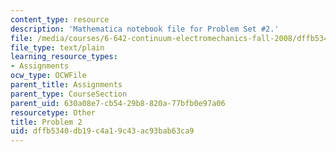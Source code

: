 ```yaml
---
content_type: resource
description: 'Mathematica notebook file for Problem Set #2.'
file: /media/courses/6-642-continuum-electromechanics-fall-2008/dffb5340db19c4a19c43ac93bab63ca9_PS1_Prob_2_mz_2.nb
file_type: text/plain
learning_resource_types:
- Assignments
ocw_type: OCWFile
parent_title: Assignments
parent_type: CourseSection
parent_uid: 630a08e7-cb54-29b8-820a-77bfb0e97a06
resourcetype: Other
title: Problem 2
uid: dffb5340-db19-c4a1-9c43-ac93bab63ca9
---
```

